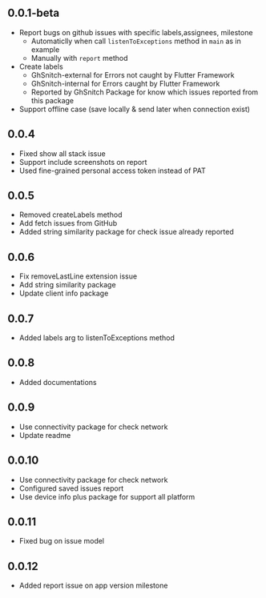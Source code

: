 ## 0.0.1-beta

* Report bugs on github issues with specific labels,assignees, milestone
  - Automaticlly when call `listenToExceptions` method in `main` as in example
  - Manually with `report` method
* Create labels
	- GhSnitch-external for Errors not caught by Flutter Framework
	- GhSnitch-internal for Errors caught by Flutter Framework
	- Reported by GhSnitch Package for know which issues reported from this package
* Support offline case (save locally & send later when connection exist)

## 0.0.4

* Fixed show all stack issue
* Support include screenshots on report
* Used fine-grained personal access token instead of PAT

## 0.0.5
* Removed createLabels method
* Add fetch issues from GitHub
* Added string similarity package for check issue already reported
## 0.0.6

* Fix removeLastLine extension issue
* Add string similarity package
* Update client info package

## 0.0.7
* Added labels arg to listenToExceptions method

## 0.0.8
* Added documentations

## 0.0.9
* Use connectivity package for check network
* Update readme

## 0.0.10
* Use connectivity package for check network
* Configured saved issues report
* Use device info plus package for support all platform

## 0.0.11
* Fixed bug on issue model

## 0.0.12
* Added report issue on app version milestone